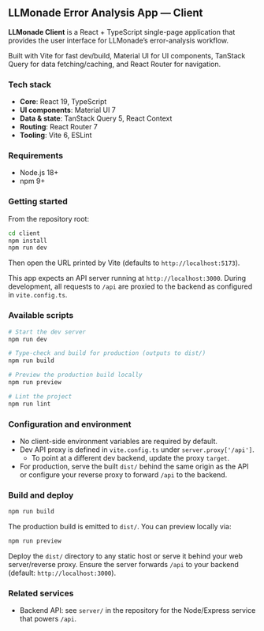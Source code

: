 ## LLMonade Error Analysis App — Client

**LLMonade Client** is a React + TypeScript single-page application that provides the user interface for LLMonade’s error-analysis workflow.  

Built with Vite for fast dev/build, Material UI for UI components, TanStack Query for data fetching/caching, and React Router for navigation.

### Tech stack
- **Core**: React 19, TypeScript
- **UI components**: Material UI 7
- **Data & state**: TanStack Query 5, React Context
- **Routing**: React Router 7
- **Tooling**: Vite 6, ESLint

### Requirements
- Node.js 18+
- npm 9+

### Getting started
From the repository root:
```bash
cd client
npm install
npm run dev
```
Then open the URL printed by Vite (defaults to `http://localhost:5173`).

This app expects an API server running at `http://localhost:3000`. During development, all requests to `/api` are proxied to the backend as configured in `vite.config.ts`.

### Available scripts
```bash
# Start the dev server
npm run dev

# Type-check and build for production (outputs to dist/)
npm run build

# Preview the production build locally
npm run preview

# Lint the project
npm run lint
```

### Configuration and environment
- No client-side environment variables are required by default.
- Dev API proxy is defined in `vite.config.ts` under `server.proxy['/api']`.
  - To point at a different dev backend, update the proxy `target`.
- For production, serve the built `dist/` behind the same origin as the API or configure your reverse proxy to forward `/api` to the backend.

### Build and deploy
```bash
npm run build
```
The production build is emitted to `dist/`. You can preview locally via:
```bash
npm run preview
```
Deploy the `dist/` directory to any static host or serve it behind your web server/reverse proxy. Ensure the server forwards `/api` to your backend (default: `http://localhost:3000`).

### Related services
- Backend API: see `server/` in the repository for the Node/Express service that powers `/api`.